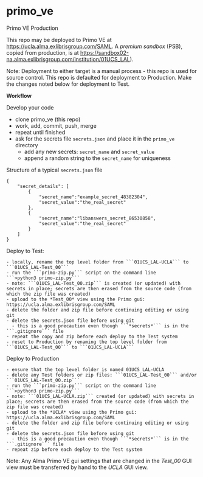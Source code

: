 # primo_ve
Primo VE Production

This repo may be deployed to Primo VE at https://ucla.alma.exlibrisgroup.com/SAML.
A *premium sandbox* (PSB), copied from production, is at https://sandbox02-na.alma.exlibrisgroup.com/institution/01UCS_LAL).

Note: Deployment to either target is a manual process - this repo is used for source control.
        This repo is defaulted for deployment to Production. Make the changes noted below for deployment to Test.

**Workflow**

Develop your code
- clone primo_ve (this repo)
- work, add, commit, push, merge
- repeat until finished
- ask for the secrets file ```secrets.json``` and place it in the ```primo_ve``` directory
    - add any new secrets: ```secret_name``` and ```secret_value```
    - append a random string to the ```secret_name``` for uniqueness

Structure of a typical ```secrets.json``` file

```
{
    "secret_details": [
        {
            "secret_name":"example_secret_48382304",
            "secret_value":"the_real_secret"            
        },
        {
            "secret_name":"libanswers_secret_86530858",
            "secret_value":"the_real_secret"            
        }
    ]
}
```

Deploy to Test:

    - locally, rename the top level folder from ```01UCS_LAL-UCLA``` to ```01UCS_LAL-Test_00```
    - run the ```primo-zip.py``` script on the command line
    ```>python3 primo-zip.py```
    - note: ```01UCS_LAL-Test_00.zip``` is created (or updated) with secrets in place; secrets are then erased from the source code (from which the zip file was created)
    - upload to the *Test_00* view using the Primo gui: https://ucla.alma.exlibrisgroup.com/SAML
    - delete the folder and zip file before continuing editing or using git
    - delete the secrets.json file before using git
      - this is a good precaution even though ```*secrets*``` is in the ```.gitignore``` file
    - repeat the copy and zip before each deploy to the Test system
    - reset to Production by renaming the top level folder from ```01UCS_LAL-Test_00``` to ```01UCS_LAL-UCLA```

Deploy to Production

    - ensure that the top level folder is named 01UCS_LAL-UCLA
    - delete any Test folders or zip files: ```01UCS_LAL-Test_00``` and/or ```01UCS_LAL-Test_00.zip```
    - run the ```primo-zip.py``` script on the command line
    ```>python3 primo-zip.py```
    - note: ```01UCS_LAL-UCLA.zip``` created (or updated) with secrets in place; secrets are then erased from the source code (from which the zip file was created)
    - upload to the *UCLA* view using the Primo gui: https://ucla.alma.exlibrisgroup.com/SAML
    - delete the folder and zip file before continuing editing or using git
    - delete the secrets.json file before using git
      - this is a good precaution even though ```*secrets*``` is in the ```.gitignore``` file
    - repeat zip before each deploy to the Test system

Note: Any Alma Primo VE gui settings that are changed in the *Test_00* GUI view must be transferred by hand to the *UCLA* GUI view.
